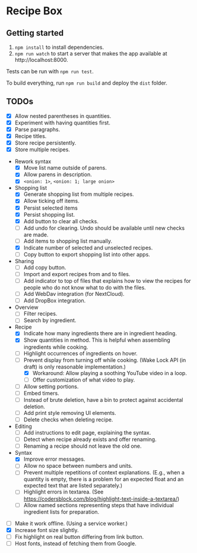 # Recipe Box

## Getting started
1. `npm install` to install dependencies.
2. `npm run watch` to start a server that makes the app available at http://localhost:8000.

Tests can be run with `npm run test`.

To build everything, run `npm run build` and deploy the `dist` folder.

## TODOs
- [x] Allow nested parentheses in quantities.
- [x] Experiment with having quantities first.
- [x] Parse paragraphs.
- [x] Recipe titles.
- [x] Store recipe persistently.
- [x] Store multiple recipes.
- Rework syntax
  - [x] Move list name outside of parens.
  - [x] Allow parens in description.
  - [x] `<onion: 1>`, `<onion: 1; large onion>`
- Shopping list
  - [x] Generate shopping list from multiple recipes.
  - [x] Allow ticking off items.
  - [x] Persist selected items
  - [x] Persist shopping list.
  - [x] Add button to clear all checks.
  - [ ] Add undo for clearing. Undo should be available until new checks are made.
  - [ ] Add items to shopping list manually.
  - [x] Indicate number of selected and unselected recipes.
  - [ ] Copy button to export shopping list into other apps.
- Sharing
  - [ ] Add copy button.
  - [ ] Import and export recipes from and to files.
  - [ ] Add indicator to top of files that explains how to view the recipes for people who do not know what to do with the files.
  - [ ] Add WebDav integration (for NextCloud).
  - [ ] Add DropBox integration.
- Overview
  - [ ] Filter recipes.
  - [ ] Search by ingredient.
- Recipe
  - [x] Indicate how many ingredients there are in ingredient heading.
  - [x] Show quantities in method. This is helpful when assembling ingredients while cooking.
  - [ ] Highlight occurrences of ingredients on hover.
  - [ ] Prevent display from turning off while cooking. (Wake Lock API (in draft) is only reasonable implementation.)
    - [x] Workaround: Allow playing a soothing YouTube video in a loop.
    - [ ] Offer customization of what video to play.
  - [ ] Allow setting portions.
  - [ ] Embed timers.
  - [ ] Instead of brute deletion, have a bin to protect against accidental deletion.
  - [ ] Add print style removing UI elements.
  - [ ] Delete checks when deleting recipe.
- Editing
  - [ ] Add instructions to edit page, explaining the syntax.
  - [ ] Detect when recipe already exists and offer renaming.
  - [ ] Renaming a recipe should not leave the old one.
- Syntax
  - [x] Improve error messages.
  - [ ] Allow no space between numbers and units.
  - [ ] Prevent multiple repetitions of context explanations. (E.g., when a quantity is empty, there is a problem for an expected float and an expected text that are listed separately.)
  - [ ] Highlight errors in textarea. (See https://codersblock.com/blog/highlight-text-inside-a-textarea/)
  - [ ] Allow named sections representing steps that have individual ingredient lists for preparation.
- [ ] Make it work offline. (Using a service worker.)
- [x] Increase font size slightly.
- [ ] Fix highlight on real button differing from link button.
- [ ] Host fonts, instead of fetching them from Google.